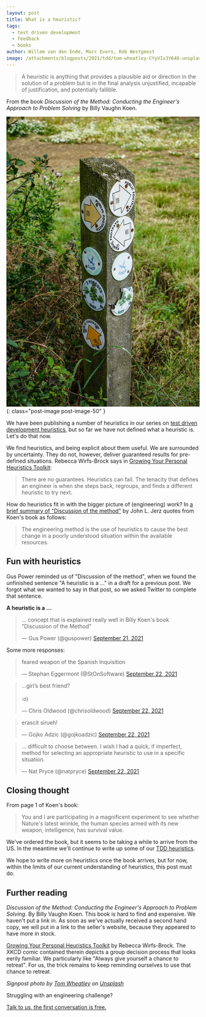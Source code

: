 ```yaml
---
layout: post
title: What is a heuristic?
tags:
  - test driven development
  - feedback
  - books
author: Willem van den Ende, Marc Evers, Rob Westgeest
image: /attachments/blogposts/2021/tdd/tom-wheatley-CYyVIx3Y648-unsplash.jpg
---
```


> A heuristic is anything that provides a plausible aid or direction in the solution of a problem but is in the final analysis unjustified, incapable of justification, and potentially fallible.

From the book _Discussion of the Method: Conducting the Engineer's Approach to Problem Solving_ by Billy Vaughn Koen. 

![English public footpath signpost](/attachments/blogposts/2021/tdd/tom-wheatley-CYyVIx3Y648-unsplash.jpg)
{: class="post-image post-image-50" }

We have been publishing a number of heuristics in our series on [test driven development heuristics](/blog-by-tag#tag-test-driven-development), but so far we have not defined what a heuristic is. Let's do that now.

We find heuristics, and being explicit about them useful. We are surrounded by uncertainty. They do not, however, deliver guaranteed results for pre-defined situations. Rebecca Wirfs-Brock says in [Growing Your Personal Heuristics Toolkit](http://wirfs-brock.com/blog/2019/03/20/growing-your-personal-design-heuristics/):

> There are no guarantees. Heuristics can fail. The tenacity that defines an engineer is when she steps back, regroups, and finds a different heuristic to try next.

How do heuristics fit in with the bigger picture of (engineering) work? In [a brief summary of "Discussion of the method"](http://johnljerz.com/superduper/tlxdownloadsiteMAIN/id174.html) by John L. Jerz quotes from Koen's book as follows:

> The engineering method is the use of heuristics to cause the best change in a poorly understood situation within the available resources.

Fun with heuristics 
-----

Gus Power reminded us of "Discussion of the method", when we found the
unfinished sentence "A heuristic is a ..." in a draft for a previous post. We
forgot what we wanted to say in that post, so we asked Twitter to complete that sentence.

**A heuristic is a ...**

<blockquote class="twitter-tweet" data-partner="tweetdeck"><p lang="en" dir="ltr">... concept that is explained really well in Billy Koen&#39;s book &quot;Discussion of the Method&quot;</p>&mdash; Gus Power (@guspower) <a href="https://twitter.com/guspower/status/1440395708381614081?ref_src=twsrc%5Etfw">September 21, 2021</a></blockquote>
<script async src="https://platform.twitter.com/widgets.js" charset="utf-8"></script>

Some more responses:

<blockquote class="twitter-tweet"><p lang="en" dir="ltr">feared weapon of the Spanish Inquisition</p>&mdash; Stephan Eggermont (@StOnSoftware) <a href="https://twitter.com/StOnSoftware/status/1440669228789420040?ref_src=twsrc%5Etfw">September 22, 2021</a></blockquote> <script async src="https://platform.twitter.com/widgets.js" charset="utf-8"></script>

<blockquote class="twitter-tweet"><p lang="en" dir="ltr">…girl’s best friend?<br><br>:o)</p>&mdash; Chris Oldwood (@chrisoldwood) <a href="https://twitter.com/chrisoldwood/status/1440558283878666240?ref_src=twsrc%5Etfw">September 22, 2021</a></blockquote> <script async src="https://platform.twitter.com/widgets.js" charset="utf-8"></script>

<blockquote class="twitter-tweet"><p lang="ht" dir="ltr">erascit sirueh!</p>&mdash; Gojko Adzic (@gojkoadzic) <a href="https://twitter.com/gojkoadzic/status/1440561041633472515?ref_src=twsrc%5Etfw">September 22, 2021</a></blockquote> <script async src="https://platform.twitter.com/widgets.js" charset="utf-8"></script>

<blockquote class="twitter-tweet"><p lang="en" dir="ltr">… difficult to choose between. I wish I had a quick, if imperfect, method for selecting an appropriate heuristic to use in a specific situation.</p>&mdash; Nat Pryce (@natpryce) <a href="https://twitter.com/natpryce/status/1440721414764437508?ref_src=twsrc%5Etfw">September 22, 2021</a></blockquote> <script async src="https://platform.twitter.com/widgets.js" charset="utf-8"></script>

Closing thought
-----

From page 1 of Koen's book:

> You and I are participating in a magnificent experiment to see whether Nature's latest wrinkle, the human species armed with its new weapon, intelligence, has survival value.

We've ordered the book, but it seems to be taking a while to arrive from the US. In the meantime we'll continue to write up some of our [TDD heuristics](/blog-by-tag#tag-test-driven-development).

We hope to write more on heuristics once the book arrives, but for now, within the limits of our current understanding of heuristics, this post must do.

Further reading
----

_Discussion of the Method: Conducting the Engineer's Approach to Problem Solving_. By Billy Vaughn Koen. This book is hard to find and expensive. We haven't put a link in. As soon as we've actually received a second hand copy, we will put in a link to the seller's website, because they appeared to have more in stock.

[Growing Your Personal Heuristics
Toolkit](http://wirfs-brock.com/blog/2019/03/20/growing-your-personal-design-heuristics/) by Rebecca Wirfs-Brock.
The XKCD comic contained therein depicts a group decision process that looks
eerily familiar. We particularly like "Always give yourself a chance to
retreat". For us, the trick remains to keep reminding ourselves to use that chance to retreat.

_Signpost photo by <a href="https://unsplash.com/@mikeballet?utm_source=unsplash&utm_medium=referral&utm_content=creditCopyText">Tom Wheatley</a> on <a href="https://unsplash.com/?utm_source=unsplash&utm_medium=referral&utm_content=creditCopyText">Unsplash</a>_
  
<aside>
  <p>Struggling with an engineering challenge?</p>
  <p><div>
    <a href="/consulting">Talk to us, the first conversation is free.</a>
  </div></p>
</aside>
